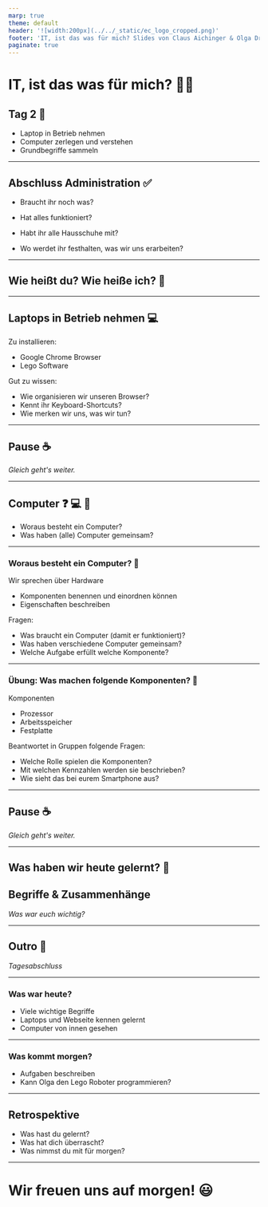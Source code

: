 ```yaml
---
marp: true
theme: default
header: '![width:200px](../../_static/ec_logo_cropped.png)'
footer: 'IT, ist das was für mich? Slides von Claus Aichinger & Olga Drewitz (it-orientation@everyonecodes.io)'
paginate: true
---
```


# IT, ist das was für mich? 👩‍💻

## Tag 2 🎈

- Laptop in Betrieb nehmen
- Computer zerlegen und verstehen
- Grundbegriffe sammeln

---

## Abschluss Administration ✅

- Braucht ihr noch was?
- Hat alles funktioniert?

- Habt ihr alle Hausschuhe mit?
- Wo werdet ihr festhalten, was wir uns erarbeiten?

---

## Wie heißt du? Wie heiße ich? 💬

---

## Laptops in Betrieb nehmen 💻

Zu installieren:
- Google Chrome Browser
- Lego Software

Gut zu wissen:
- Wie organisieren wir unseren Browser?
- Kennt ihr Keyboard-Shortcuts?
- Wie merken wir uns, was wir tun?

---

## Pause ☕

*Gleich geht's weiter.*

---

## Computer ❓ 💻 👀

- Woraus besteht ein Computer?
- Was haben (alle) Computer gemeinsam?

---

### Woraus besteht ein Computer? 🤔

Wir sprechen über Hardware
- Komponenten benennen und einordnen können
- Eigenschaften beschreiben

Fragen:
- Was braucht ein Computer (damit er funktioniert)?
- Was haben verschiedene Computer gemeinsam?
- Welche Aufgabe erfüllt welche Komponente?

---

### Übung: Was machen folgende Komponenten? 🧗

Komponenten
- Prozessor
- Arbeitsspeicher
- Festplatte

Beantwortet in Gruppen folgende Fragen:
- Welche Rolle spielen die Komponenten?
- Mit welchen Kennzahlen werden sie beschrieben?
- Wie sieht das bei eurem Smartphone aus?

---

## Pause ☕

*Gleich geht's weiter.*

---

## Was haben wir heute gelernt? 📝

## Begriffe & Zusammenhänge

*Was war euch wichtig?*

---

## Outro 🌆

*Tagesabschluss*

---

### Was war heute?

- Viele wichtige Begriffe
- Laptops und Webseite kennen gelernt
- Computer von innen gesehen

---

### Was kommt morgen?

- Aufgaben beschreiben
- Kann Olga den Lego Roboter programmieren?

---

## Retrospektive

- Was hast du gelernt?
- Was hat dich überrascht?
- Was nimmst du mit für morgen?

---

# Wir freuen uns auf morgen! 😃
